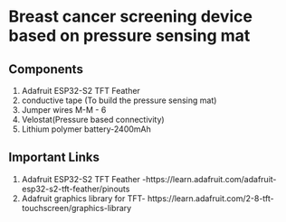 # Breast cancer screening device based on pressure sensing mat

## Components 
<ol>
<li>Adafruit ESP32-S2 TFT Feather</li>
<li>conductive tape (To build the pressure sensing mat)</li>
<li>Jumper wires M-M - 6</li>
<li>Velostat(Pressure based connectivity)</li>
<li>Lithium polymer battery-2400mAh</li>
</ol>

## Important Links
<ol>
 <li>Adafruit ESP32-S2 TFT Feather -https://learn.adafruit.com/adafruit-esp32-s2-tft-feather/pinouts</li>
 <li>Adafruit graphics library for TFT- https://learn.adafruit.com/2-8-tft-touchscreen/graphics-library</li>

</ol>